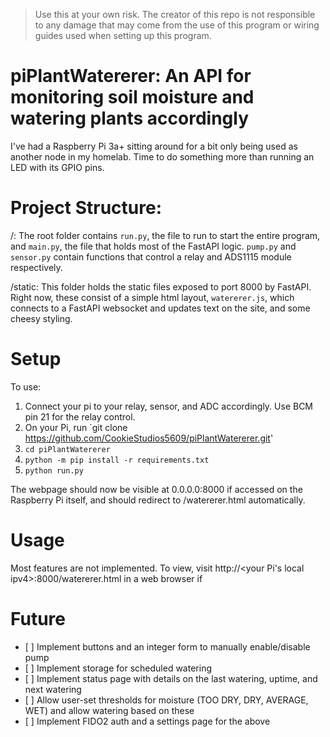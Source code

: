 > Use this at your own risk. The creator of this repo is not responsible to any damage that may come from the use of this program or wiring guides used when setting up this program. 
# piPlantWatererer: An API for monitoring soil moisture and watering plants accordingly

I've had a Raspberry Pi 3a+ sitting around for a bit only being used as another node in my homelab. Time to do something more than running an LED with its GPIO pins.
# Project Structure:

/: The root folder contains `run.py`, the file to run to start the entire program, and `main.py`, the file that holds most of the FastAPI logic. `pump.py` and `sensor.py` contain functions that control a relay and ADS1115 module respectively. 

/static: This folder holds the static files exposed to port 8000 by FastAPI. Right now, these consist of a simple html layout, `watererer.js`, which connects to a FastAPI websocket and updates text on the site, and some cheesy styling.

# Setup

To use:
1. Connect your pi to your relay, sensor, and ADC accordingly. Use BCM pin 21 for the relay control.
2. On your Pi, run `git clone https://github.com/CookieStudios5609/piPlantWatererer.git'
3.  `cd piPlantWatererer`
4. `python -m pip install -r requirements.txt`
5. `python run.py` 


The webpage should now be visible at 0.0.0.0:8000 if accessed on the Raspberry Pi itself, and should redirect to /watererer.html automatically.

# Usage

Most features are not implemented. To view, visit http://<your Pi's local ipv4>:8000/watererer.html in a web browser if 

# Future

<ul>
  <li> [ ] Implement buttons and an integer form to manually enable/disable pump </li>
  <li> [ ] Implement storage for scheduled watering</li>
  <li> [ ] Implement status page with details on the last watering, uptime, and next watering</li>
  <li> [ ] Allow user-set thresholds for moisture (TOO DRY, DRY, AVERAGE, WET) and allow watering based on these</li>
  <li> [ ] Implement FIDO2 auth and a settings page for the above</li>
</ul>




